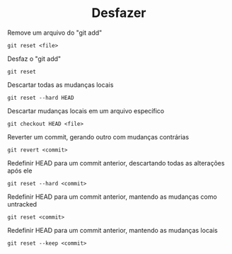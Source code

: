<h1 align="center">Desfazer</h1>

Remove um arquivo do "git add"

```
git reset <file>
```
Desfaz o "git add"

```
git reset
```
Descartar todas as mudanças locais

```
git reset --hard HEAD
```
Descartar mudanças locais em um arquivo específico

```
git checkout HEAD <file>
```
Reverter um commit, gerando outro com mudanças contrárias

```
git revert <commit>
```
Redefinir HEAD para um commit anterior, descartando todas as alterações após ele

```
git reset --hard <commit>
```
Redefinir HEAD para um commit anterior, mantendo as mudanças como untracked

```
git reset <commit>
```
Redefinir HEAD para um commit anterior, mantendo as mudanças locais

```
git reset --keep <commit>
```

